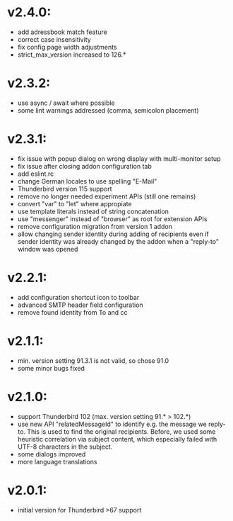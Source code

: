 # v2.4.0:
- add adressbook match feature
- correct case insensitivity
- fix config page width adjustments
- strict_max_version increased to 126.*

# v2.3.2:
- use async / await where possible
- some lint warnings addressed (comma, semicolon placement)

# v2.3.1:
- fix issue with popup dialog on wrong display with multi-monitor setup
- fix issue after closing addon configuration tab
- add eslint.rc
- change German locales to use spelling "E-Mail"
- Thunderbird version 115 support
- remove no longer needed experiment APIs (still one remains)
- convert "var" to "let" where appropiate
- use template literals instead of string concatenation
- use "messenger" instead of "browser" as root for extension APIs
- remove configuration migration from version 1 addon
- allow changing sender identity during adding of recipients even if 
  sender identity was already changed by the addon when a "reply-to" 
  window was opened

# v2.2.1:
- add configuration shortcut icon to toolbar
- advanced SMTP header field configuration
- remove found identity from To and cc

# v2.1.1:
- min. version setting 91.3.1 is not valid, so chose 91.0
- some minor bugs fixed

# v2.1.0:
- support Thunderbird 102 (max. version setting 91.\* > 102.\*)
- use new API "relatedMessageId" to identify e.g. the message we reply-to.
  This is used to find the original recipients. Before, we used some heuristic
  correlation via subject content, which especially failed with UTF-8
  characters in the subject.
- some dialogs improved
- more language translations

# v2.0.1:
- initial version for Thunderbird >67 support
